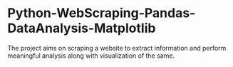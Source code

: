 # Python-WebScraping-Pandas-DataAnalysis-Matplotlib
The project aims on scraping a website to extract information and perform meaningful analysis along with visualization of the same. 
